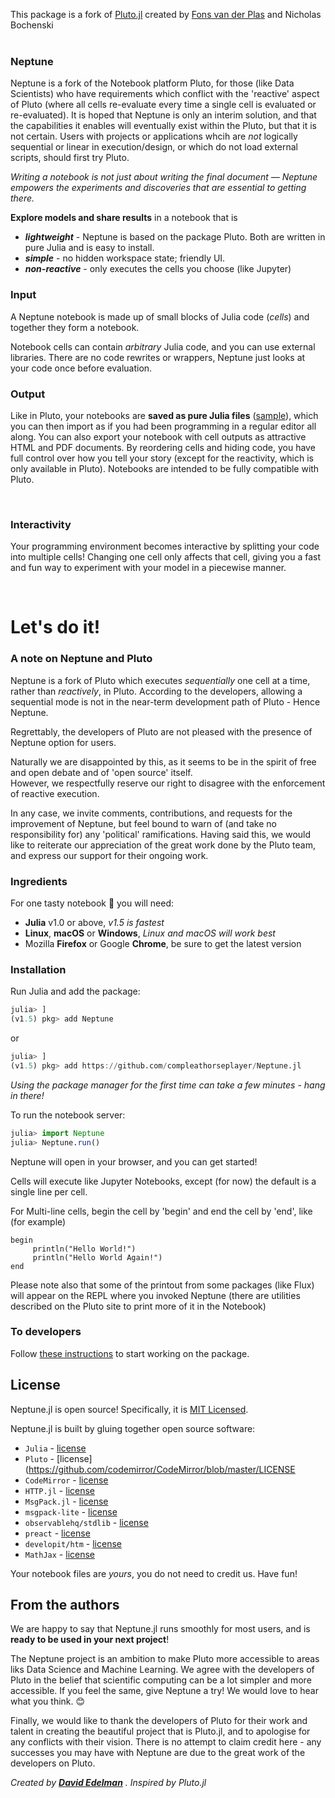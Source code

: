 
This package is a fork of [Pluto.jl](https://github.com/fonsp/Pluto.jl) created by [Fons van der Plas](https://github.com/fonsp)
and Nicholas Bochenski
<br>
<br>

### Neptune

Neptune is a fork of the Notebook platform Pluto, for those (like Data Scientists) who have requirements which conflict with the 'reactive' aspect of Pluto (where all cells re-evaluate every time a single cell is evaluated or re-evaluated).   It is hoped that Neptune is only an interim solution, and that the capabilities it enables will eventually exist within the Pluto, but that it is not certain.  Users with projects or applications whcih are *not* logically sequential or linear in execution/design, or which do not load external scripts, should first try Pluto.

_Writing a notebook is not just about writing the final document — Neptune empowers the experiments and discoveries that are essential to getting there._

**Explore models and share results** in a notebook that is

-   **_lightweight_** - Neptune is based on the package Pluto. Both are written in pure Julia and is easy to install.
-   **_simple_** - no hidden workspace state; friendly UI.
-   **_non-reactive_** - only executes the cells you choose (like Jupyter)

### Input

A Neptune notebook is made up of small blocks of Julia code (_cells_) and together they form a notebook.

Notebook cells can contain _arbitrary_ Julia code, and you can use external libraries. There are no code rewrites or wrappers, Neptune just looks at your code once before evaluation.

### Output

Like in Pluto, your notebooks are **saved as pure Julia files** ([sample](https://github.com/fonsp/Pluto.jl/blob/master/sample/Basic.jl)), which you can then import as if you had been programming in a regular editor all along. You can also export your notebook with cell outputs as attractive HTML and PDF documents. By reordering cells and hiding code, you have full control over how you tell your story (except for the reactivity, which is only available in Pluto).   Notebooks are intended to be fully compatible with Pluto.

<br >

### Interactivity

Your programming environment becomes interactive by splitting your code into multiple cells! Changing one cell only affects that cell, giving you a fast and fun way to experiment with your model in a piecewise manner.

<br >

# Let's do it!

### A note on Neptune and Pluto

Neptune is a fork of Pluto which executes *sequentially* one cell at a time, rather than *reactively*, in Pluto.   According to the developers,
allowing a sequential mode is not in the near-term development path of Pluto - Hence Neptune.

Regrettably, the developers of Pluto are not pleased with the presence of Neptune option for users.

Naturally we are disappointed by this, as it seems to be in the spirit of free and open debate and of 'open source' itself.   
However, we respectfully reserve our right to disagree with the enforcement of reactive execution.

In any case, we invite comments, contributions, and requests for the improvement of Neptune, but feel bound to warn of (and take no responsibility for) any 'political' ramifications.   Having said this, we would like to reiterate our appreciation of the great work done by the Pluto team, and express our support for their ongoing work.

### Ingredients

For one tasty notebook 🥞 you will need:

-   **Julia** v1.0 or above, _v1.5 is fastest_
-   **Linux**, **macOS** or **Windows**, _Linux and macOS will work best_
-   Mozilla **Firefox** or Google **Chrome**, be sure to get the latest version

### Installation


Run Julia and add the package:

```julia
julia> ]
(v1.5) pkg> add Neptune
```
or

```julia
julia> ]
(v1.5) pkg> add https://github.com/compleathorseplayer/Neptune.jl
```

_Using the package manager for the first time can take a few minutes - hang in there!_

To run the notebook server:

```julia
julia> import Neptune
julia> Neptune.run()
```

Neptune will open in your browser, and you can get started!

Cells will execute like Jupyter Notebooks, except (for now) the default is a single line per cell.

For Multi-line cells, begin the cell by 'begin' and end the cell by 'end', like (for example)

```
begin
     println("Hello World!")
     println("Hello World Again!")
end
 ```    
Please note also that some of the printout from some packages (like Flux) will appear on the REPL where you 
invoked Neptune (there are utilities described on the Pluto site to print more of it in the Notebook)

### To developers

Follow [these instructions](https://github.com/compleathorseplayer/Neptune.jl/blob/master/CONTRIBUTING.md) to start working on the package.


## License

Neptune.jl is open source! Specifically, it is [MIT Licensed](https://github.com/compleathorseplayer/Neptune.jl/blob/master/LICENSE). 

Neptune.jl is built by gluing together open source software:

-   `Julia` - [license](https://github.com/JuliaLang/julia/blob/master/LICENSE.md)
-   `Pluto` - [license](https://github.com/codemirror/CodeMirror/blob/master/LICENSE
-   `CodeMirror` - [license](https://github.com/codemirror/CodeMirror/blob/master/LICENSE)
-   `HTTP.jl` - [license](https://github.com/JuliaWeb/HTTP.jl/blob/master/LICENSE.md)
-   `MsgPack.jl` - [license](https://github.com/JuliaIO/MsgPack.jl)
-   `msgpack-lite` - [license](https://github.com/kawanet/msgpack-lite/blob/master/LICENSE)
-   `observablehq/stdlib` - [license](https://github.com/observablehq/stdlib/blob/master/LICENSE)
-   `preact` - [license](https://github.com/preactjs/preact/blob/master/LICENSE)
-   `developit/htm` - [license](https://github.com/developit/htm/blob/master/LICENSE)
-   `MathJax` - [license](https://github.com/mathjax/MathJax-src/blob/master/LICENSE)

Your notebook files are _yours_, you do not need to credit us. Have fun!

## From the authors

We are happy to say that Neptune.jl runs smoothly for most users, and is **ready to be used in your next project**!

The Neptune project is an ambition to make Pluto more accessible to areas liks Data Science and Machine Learning. We agree with the developers of Pluto in the belief that scientific computing can be a lot simpler and more accessible. If you feel the same, give Neptune a try! We would love to hear what you think. 😊

Finally, we would like to thank the developers of Pluto for their work and talent in creating the beautiful project that is Pluto.jl, and to apologise for any conflicts with their vision.   There is no attempt to claim credit here - any successes you may have with Neptune are due to the great work of the developers on Pluto.

_Created by [**David Edelman**](https://github.com/compleathorseplayer) . Inspired by Pluto.jl_
